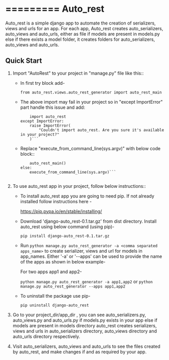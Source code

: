 
=========
Auto_rest
=========


Auto_rest is a simple django app to automate the creation of serializers, views and urls for an app.
For each app, Auto_rest creates auto_serializers, auto_views and auto_urls, either as file if models are present in
models.py else if there exists a model folder, it creates folders for auto_serializers, auto_views and auto_urls.


Quick Start
-----------

1. Import "AutoRest" to your project in "manage.py" file like this::

    * In first try block add-

        `from auto_rest.views.auto_rest_generator import auto_rest_main`

    * The above import may fail in your project so in "except ImportError" part handle this issue and add:

        ```try:
            import auto_rest
        except ImportError:
            raise ImportError(
                "Couldn't import auto_rest. Are you sure it's available in your project?"
            )```

    * Replace "execute_from_command_line(sys.argv)" with below code block::

        ```if sys.argv[1] == 'auto_rest_generator':
            auto_rest_main()
        else:
            execute_from_command_line(sys.argv)```


2. To use auto_rest app in your project, follow below instructions::

    * To install auto_rest app you are going to need pip. If not already installed follow instructions here -

        https://pip.pypa.io/en/stable/installing/

    * Download 'django-auto_rest-0.1.tar.gz' from dist directory. Install auto_rest using below command (using pip)-

        `pip install django-auto_rest-0.1.tar.gz`

    * Run `python manage.py auto_rest_generator -a <comma separated apps_name>` to create serializer, views and url
      for models in app_names. Either '-a' or '--apps' can be used to provide the name of the apps as shown in below
      example-

        For two apps app1 and app2-

        `python manage.py auto_rest_generator -a app1,app2`
                                or
        `python manage.py auto_rest_generator --apps app1,app2`

    * To uninstall the package use pip-

        `pip uninstall django-auto_rest`

3. Go to your project_dir/app_dir , you can see auto_serializers.py, auto_views.py and auto_urls.py if models.py exists
   in your app else if models are present in models directory auto_rest creates serializers, views and urls in
   auto_serializers directory, auto_views directory and auto_urls directory respectively.

4. Visit auto_serializers, auto_views and auto_urls to see the files created by auto_rest, and make changes if and as
   required by your app.
